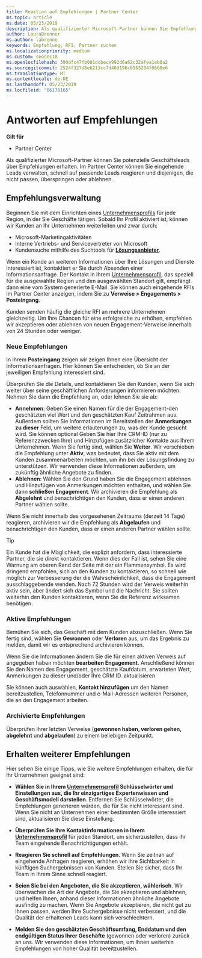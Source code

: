 ```yaml
---
title: Reaktion auf Empfehlungen | Partner Center
ms.topic: article
ms.date: 05/23/2019
description: Als qualifizierter Microsoft-Partner können Sie Empfehlungen über das Partner Center bewerten, verhandeln und beantworten.
author: LauraBrenner
ms.author: labrenne
keywords: Empfehlung, RFI, Partner suchen
ms.localizationpriority: medium
ms.custom: seodec18
ms.openlocfilehash: 390dfc47fb091dcbece992d6a62c32afea1eb0a2
ms.sourcegitcommit: 2524f327d8e6213cc7d40d196c0963204f0668e6
ms.translationtype: MT
ms.contentlocale: de-DE
ms.lasthandoff: 05/23/2019
ms.locfileid: "66176165"
---
```

# <a name="respond-to-referrals"></a>Antworten auf Empfehlungen

**Gilt für**

-  Partner Center

Als qualifizierter Microsoft-Partner können Sie potenzielle Geschäftsleads über Empfehlungen erhalten. Im Partner Center können Sie eingehende Leads verwalten, schnell auf passende Leads reagieren und diejenigen, die nicht passen, überspringen oder ablehnen. 

## <a name="referral-management"></a>Empfehlungsverwaltung

Beginnen Sie mit dem Einrichten eines [Unternehmensprofils](create-a-marketing-profile.md) für jede Region, in der Sie Geschäfte tätigen. Sobald Ihr Profil aktiviert ist, können wir Kunden an Ihr Unternehmen weiterleiten und zwar durch:

*  Microsoft-Marketingaktivitäten
*  Interne Vertriebs- und Servicevertreter von Microsoft
*  Kundensuche mithilfe des Suchtools für **[Lösungsanbieter](https://www.microsoft.com/solution-providers/home)**.

Wenn ein Kunde an weiteren Informationen über Ihre Lösungen und Dienste interessiert ist, kontaktiert er Sie durch Absenden einer Informationsanfrage. Der Kontakt in Ihrem [Unternehmensprofil](create-a-marketing-profile.md), das speziell für die ausgewählte Region und den ausgewählten Standort gilt, empfängt dann eine vom System generierte E-Mail. Sie können auch eingehende RFIs im Partner Center anzeigen, indem Sie zu **Verweise > Engagements > Posteingang**.

Kunden senden häufig die gleiche RFI an mehrere Unternehmen gleichzeitig. Um Ihre Chancen für eine erfolgreiche zu erhöhen, empfehlen wir akzeptieren oder ablehnen von neuen Engagement-Verweise innerhalb von 24 Stunden oder weniger.

### <a name="new-referrals"></a>Neue Empfehlungen

In Ihrem **Posteingang** zeigen wir zeigen Ihnen eine Übersicht der Informationsanfragen. Hier können Sie entscheiden, ob Sie an der jeweiligen Empfehlung interessiert sind.

Überprüfen Sie die Details, und kontaktieren Sie den Kunden, wenn Sie sich weiter über seine geschäftlichen Anforderungen informieren möchten. Nehmen Sie dann die Empfehlung an, oder lehnen Sie sie ab:

*  **Annehmen**: Geben Sie einen Namen für die der Engagement-den geschätzten viel Wert und den geschätzten Kauf Zeitrahmen aus. Außerdem sollten Sie Informationen im Bereitstellen der **Anmerkungen zu dieser** Feld, um weitere erläuterungen zu, was der Kunde gesucht wird. Sie können optional Geben Sie hier Ihre CRM-ID (nur zu Referenzzwecken Ihre) und Hinzufügen zusätzlicher Kontakte aus Ihrem Unternehmen. Wenn Sie fertig sind, wählen Sie **Weiter**. Wir verschieben die Empfehlung unter **Aktiv**, was bedeutet, dass Sie aktiv mit dem Kunden zusammenarbeiten möchten, um ihn bei der Lösungsfindung zu unterstützen. Wir verwenden diese Informationen außerdem, um zukünftig ähnliche Angebote zu finden.
*  **Ablehnen**: Wählen Sie den Grund haben Sie die Engagement ablehnen und Hinzufügen von Anmerkungen möchten enthalten, und wählen Sie dann **schließen Engagement**. Wir archivieren die Empfehlung als **Abgelehnt** und benachrichtigen den Kunden, dass er einen anderen Partner wählen sollte.

Wenn Sie nicht innerhalb des vorgesehenen Zeitraums (derzeit 14 Tage) reagieren, archivieren wir die Empfehlung als **Abgelaufen** und benachrichtigen den Kunden, dass er einen anderen Partner wählen sollte.

> [!TIP]
> Ein Kunde hat die Möglichkeit, die explizit anfordern, dass interessierte Partner, die sie direkt kontaktieren. Wenn dies der Fall ist, sehen Sie eine Warnung am oberen Rand der Seite mit der ein Flammensymbol. Es wird dringend empfohlen, sich an den Kunden zu kontaktieren, so schnell wie möglich zur Verbesserung der die Wahrscheinlichkeit, dass die Engagement ausschlaggebende wenden. Nach 72 Stunden wird der Verweis weiterhin aktiv sein, aber ändert sich das Symbol und die Nachricht. Sie sollten weiterhin den Kunden kontaktieren, wenn Sie die Referenz wirksamen benötigen.

### <a name="active-referrals"></a>Aktive Empfehlungen

Bemühen Sie sich, das Geschäft mit dem Kunden abzuschließen. Wenn Sie fertig sind, wählen Sie **Gewonnen** oder **Verloren** aus, um das Ergebnis zu melden, damit wir es entsprechend archivieren können.

Wenn Sie die Informationen ändern Sie die für einen aktiven Verweis auf angegeben haben möchten **bearbeiten Engagement**. Anschließend können Sie den Namen des Engagement, geschätzte Kaufdatum, erwarteten Wert, Anmerkungen zu dieser und/oder Ihre CRM ID. aktualisieren

Sie können auch auswählen, **Kontakt hinzufügen** um den Namen bereitzustellen, Telefonnummer und e-Mail-Adressen weiteren Personen, die an den Engagement arbeiten.


### <a name="archived-referrals"></a>Archivierte Empfehlungen

Überprüfen Ihrer letzten Verweise (**gewonnen haben, verloren gehen, abgelehnt** und **abgelaufen**) zu einem beliebigen Zeitpunkt. 

## <a name="getting-more-referrals"></a>Erhalten weiterer Empfehlungen

Hier sehen Sie einige Tipps, wie Sie weitere Empfehlungen erhalten, die für Ihr Unternehmen geeignet sind:

*  **Wählen Sie in Ihrem [Unternehmensprofil](create-a-marketing-profile.md) Schlüsselwörter und Einstellungen aus, die Ihr einzigartiges Expertenwissen und Geschäftsmodell darstellen**. Entfernen Sie Schlüsselwörter, die Empfehlungen generieren würden, die für Sie nicht interessant sind. Wenn Sie nicht an Unternehmen einer bestimmten Größe interessiert sind, aktualisieren Sie diese Einstellung.

*  **Überprüfen Sie Ihre Kontaktinformationen in Ihrem [Unternehmensprofil](create-a-marketing-profile.md)** für jeden Standort, um sicherzustellen, dass Ihr Team eingehende Benachrichtigungen erhält.

*  **Reagieren Sie schnell auf Empfehlungen**. Wenn Sie zeitnah auf eingehende Anfragen reagieren, erhöhen wir Ihre Sichtbarkeit in künftigen Suchergebnissen von Kunden. Stellen Sie sicher, dass Ihr Team in Ihrem Sinne schnell reagiert.

*  **Seien Sie bei den Angeboten, die Sie akzeptieren, wählerisch**. Wir überwachen die Art der Angebote, die Sie akzeptieren und ablehnen, und helfen Ihnen, anhand dieser Informationen ähnliche Angebote ausfindig zu machen. Wenn Sie Angebote akzeptieren, die nicht gut zu Ihnen passen, werden Ihre Suchergebnisse nicht verbessert, und die Qualität der erhaltenen Leads kann sich verschlechtern.

*  **Melden Sie den geschätzten Geschäftsumfang, Enddatum und den endgültigen Status Ihrer Geschäfte**  (gewonnen oder verloren) zurück an uns. Wir verwenden diese Informationen, um Ihnen weiterhin Empfehlungen von hoher Qualität bereitzustellen.
